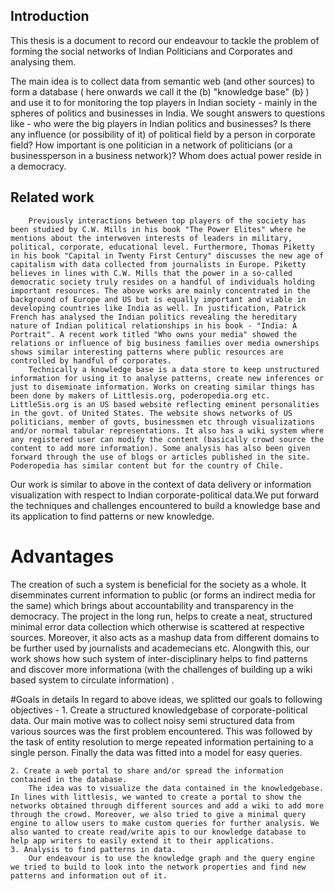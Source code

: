 ## Introduction

This thesis is a document to record our endeavour to tackle the problem of forming the social networks of Indian Politicians and Corporates and analysing them.

The main idea is to collect data from semantic web (and other sources) to form a database ( here onwards we call it the (b) "knowledge base" (b) )  and use it to for monitoring the top players in Indian society - mainly in the spheres of politics and businesses in India. We sought answers to questions like - who were the big players in Indian politics and businesses? Is there any influence (or possibility of it) of political field by a person in corporate field? How important is one politician in a network of politicians (or a businessperson in a business network)? Whom does actual power reside in a democracy.

## Related work
        Previously interactions between top players of the society has been studied by C.W. Mills in his book "The Power Elites" where he mentions about the interwoven interests of leaders in military, political, corporate, educational level. Furthermore, Thomas Piketty in his book "Capital in Twenty First Century" discusses the new age of capitalism with data collected from journalists in Europe. Piketty believes in lines with C.W. Mills that the power in a so-called democratic society truly resides on a handful of individuals holding important resources. The above works are mainly concentrated in the background of Europe and US but is equally important and viable in developing countries like India as well. In justification, Patrick French has analysed the Indian politics revealing the hereditary nature of Indian political relationships in his book - "India: A Portrait". A recent work titled "Who owns your media" showed the relations or influence of big business families over media ownerships shows similar interesting patterns where public resources are controlled by handful of corporates.
        Technically a knowledge base is a data store to keep unstructured information for using it to analyse patterns, create new inferences or just to diseminate information. Works on creating similar things has been done by makers of Littlesis.org, poderopedia.org etc. LittleSis.org is an US based website reflecting eminent personalities in the govt. of United States. The website shows networks of US politicians, member of govts, businessmen etc through visualizations and/or normal tabular representations. It also has a wiki system where any registered user can modify the content (basically crowd source the content to add more information). Some analysis has also been given forward through the use of blogs or articles published in the site. Poderopedia has similar content but for the country of Chile.

Our work is similar to above in the context of data delivery or information visualization with respect to Indian corporate-political data.We put forward the techniques and challenges encountered to build a knowledge base and its application to find patterns or new knowledge.

# Advantages 
The creation of such a system is beneficial for the society as a whole. It disemminates current information to public (or forms an indirect media for the same) which brings about accountability and transparency in the democracy. The project in the long run, helps to create a neat, structured minimal error data collection which otherwise is scattered at respective sources. Moreover, it also acts as a mashup data from different domains to be further used by journalists and academecians etc. Alongwith this, our work shows how such system of inter-disciplinary helps to find patterns and discover more informationa (with the challenges of building up a wiki based system to circulate information) .

#Goals in details
In regard to above ideas, we splitted our goals to following objectives - 
    1. Create a structured knowledgebase of corporate-political data. 
        Our main motive was to collect noisy semi structured data from various sources was the first problem encountered. This was followed by the task of entity resolution to merge repeated information pertaining to a single person. Finally the data was fitted into a model for easy queries.

    2. Create a web portal to share and/or spread the information contained in the database.
        The idea was to visualize the data contained in the knowledgebase. In lines with littlesis, we wanted to create a portal to show the networks obtained through different sources and add a wiki to add more through the crowd. Moreover, we also tried to give a minimal query engine to allow users to make custom queries for further analysis. We also wanted to create read/write apis to our knowledge database to help app writers to easily extend it to their applications.
    3. Analysis to find patterns in data.
        Our endeavour is to use the knowledge graph and the query engine we tried to build to look into the network properties and find new patterns and information out of it.
        
